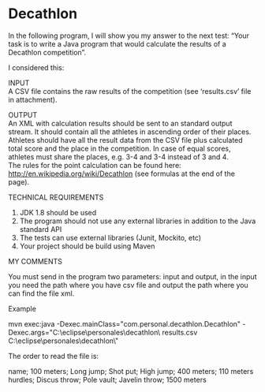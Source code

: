 ﻿# Decathlon
In the following program, I will show you my answer to the next test: “Your task is to write a Java program that would calculate the results of a Decathlon competition”.

I considered this: 
  
INPUT  
A CSV file contains the raw results of the competition (see ‘results.csv’ file in attachment).  
 
OUTPUT  
An XML with calculation results should be sent to an standard output stream. It should contain all the athletes in ascending order of their places. Athletes should have all the result data from the CSV file plus calculated total score and the place in the competition. In case of equal scores, athletes must share the places, e.g. 3-4 and 3-4 instead of 3 and 4.  
The rules for the point calculation can be found here: http://en.wikipedia.org/wiki/Decathlon (see formulas at the end of the page).  
 
TECHNICAL REQUIREMENTS  
1.	JDK 1.8 should be used  
2.	The program should not use any external libraries in addition to the Java standard API  
3.	The tests can use external libraries (Junit, Mockito, etc)  
4.	Your project should be build using Maven  
 
MY COMMENTS 
 
You must send in the program two parameters: input and output, in the input you need the path where you have csv file and output the path where you can find the file xml. 
 
Example 
 
mvn exec:java -Dexec.mainClass="com.personal.decathlon.Decathlon" -Dexec.args="C:\\eclipse\\personales\\decathlon\\ results.csv C:\\eclipse\\personales\\decathlon\\" 
 
The order to read the file is: 
 
name; 100 meters; Long jump; Shot put; High jump; 400 meters; 110 meters hurdles; Discus throw; Pole vault; Javelin throw; 1500 meters
